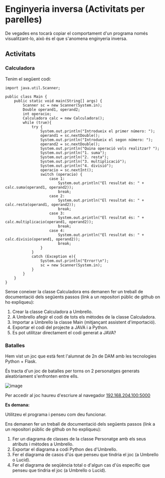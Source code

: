 # Enginyeria inversa (Activitats per parelles)

De vegades ens tocarà copiar el comportament d'un programa només visualitzant-lo, això és el que s'anomena enginyeria inversa.

## Activitats 

### Calculadora

Tenim el següent codi:

```
import java.util.Scanner;

public class Main {
    public static void main(String[] args) {
        Scanner sc = new Scanner(System.in);
        Double operand1, operand2;
        int operacio;
        Calculadora calc = new Calculadora();
        while (true){
            try {
                System.out.println("Introdueix el primer número: ");
                operand1 = sc.nextDouble();
                System.out.println("Introdueix el segon número: ");
                operand2 = sc.nextDouble();
                System.out.println("Quina operació vols realitzar? ");
                System.out.println("1. suma");
                System.out.println("2. resta");
                System.out.println("3. multiplicació");
                System.out.println("4. divisió");
                operacio = sc.nextInt();
                switch (operacio) {
                    case 1:
                        System.out.println("El resultat és: " + calc.suma(operand1, operand2));
                        break;
                    case 2:
                        System.out.println("El resultat és: " + calc.resta(operand1, operand2));
                        break;
                    case 3:
                        System.out.println("El resultat és: " + calc.multiplicacio(operand1, operand2));
                        break;
                    case 4:
                        System.out.println("El resultat és: " + calc.divisio(operand1, operand2));
                        break;
                }
            }
            catch (Exception e){
                System.out.println("Error!\n");
                sc = new Scanner(System.in);
            }
        }
    }
}
```

Sense coneixer la classe Calculadora ens demanen fer un treball de documentació dels següents passos (link a un repositori públic de github on ho expliqueu):

1. Crear la classe Calculadora a Umbrello.
2. A Umbrello afegir el codi de tots els mètodes de la classe Calculadora.
3. Importar a Umbrello la classe Main (mitjançant assistent d'importació).
5. Exportar el codi del projecte a JAVA i a Python.
6. Es pot utilitzar directament el codi generat a JAVA?

### Batalles 

Hem vist un joc que està fent l'alumnat de 2n de DAM amb les tecnologies Python + Flask.

És tracta d'un joc de batalles per torns on 2 personatges generats aleatòriament s'enfronten entre ells.

![image](https://user-images.githubusercontent.com/110727546/234293601-609310d0-8986-4d37-be2c-c96227eca9d2.png)

Per accedir al joc haureu d'escriure al navegador [192.168.204.100:5000](http://192.168.204.100:5000)

**Es demana:**

Utilitzeu el programa i penseu com deu funcionar.

Ens demanen fer un treball de documentació dels següents passos (link a un repositori públic de github on ho expliqueu):

1. Fer un diagrama de classes de la classe Personatge amb els seus atributs i mètodes a Umbrello.
2. Exportar el diagrama a codi Python des d'Umbrello.
3. Fer el diagrama de casos d'ús que penseu que tindria el joc (a Umbrello o Lucid).
4. Fer el diagrama de seqüència total o d'algun cas d'ús específic que penseu que tindria el joc (a Umbrello o Lucid).
